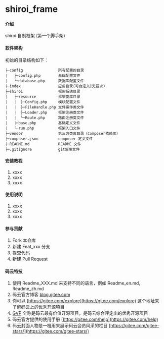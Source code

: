 # shiroi_frame

#### 介绍
shiroi 自制框架 (第一个脚手架)

#### 软件架构
初始的目录结构如下：
~~~
├─config                所有配置的目录
|   ├─config.php        基础配置文件
|   └─database.php      数据库配置文件
├─index                 应用目录(可自定义|无要求)        
├─shiroi                框架系统目录
|   ├─resource          框架类库目录
|   |  ├─Config.php     模块配置文件
|   |  ├─FileHandle.php 文件操作类文件
|   |  ├─Loader.php     框架注册类文件
|   |  └─Route.php      路由注册类文件
|   ├─base.php          基础定义文件
|   └─run.php           框架入口文件
├─vendor                第三方类库目录（Composer依赖库）
├─composer.json         composer 定义文件
├─README.md             README 文件
├─.gitignore            git忽略文件
~~~

#### 安装教程

1.  xxxx
2.  xxxx
3.  xxxx

#### 使用说明

1.  xxxx
2.  xxxx
3.  xxxx

#### 参与贡献

1.  Fork 本仓库
2.  新建 Feat_xxx 分支
3.  提交代码
4.  新建 Pull Request


#### 码云特技

1.  使用 Readme\_XXX.md 来支持不同的语言，例如 Readme\_en.md, Readme\_zh.md
2.  码云官方博客 [blog.gitee.com](https://blog.gitee.com)
3.  你可以 [https://gitee.com/explore](https://gitee.com/explore) 这个地址来了解码云上的优秀开源项目
4.  [GVP](https://gitee.com/gvp) 全称是码云最有价值开源项目，是码云综合评定出的优秀开源项目
5.  码云官方提供的使用手册 [https://gitee.com/help](https://gitee.com/help)
6.  码云封面人物是一档用来展示码云会员风采的栏目 [https://gitee.com/gitee-stars/](https://gitee.com/gitee-stars/)
